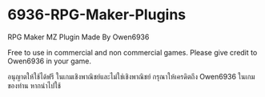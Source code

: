 # 6936-RPG-Maker-Plugins
RPG Maker MZ Plugin Made By Owen6936

Free to use in commercial and non commercial games.
Please give credit to Owen6936 in your game.

อนุญาตให้ใช้ได้ฟรี ในเกมเชิงพาณิชย์และไม่ใช่เชิงพาณิชย์
กรุณาให้เครดิตถึง Owen6936 ในเกมของท่าน หากนำไปใช้
